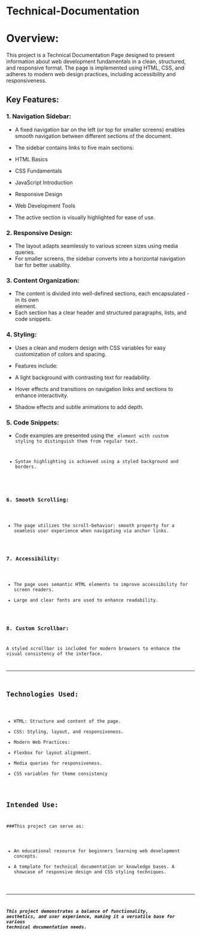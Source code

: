 # Technical-Documentation

# Overview:

This project is a Technical Documentation Page designed to present information about web development fundamentals in a clean, structured, and responsive format. The page is implemented using HTML, CSS, and adheres to modern web design practices, including accessibility and responsiveness.

## Key Features:

### 1. Navigation Sidebar:

- A fixed navigation bar on the left (or top for smaller screens) enables smooth navigation between different sections of the document.

- The sidebar contains links to five main sections:

- HTML Basics
- CSS Fundamentals
- JavaScript Introduction
- Responsive Design
- Web Development Tools

- The active section is visually highlighted for ease of use.

### 2. Responsive Design:

- The layout adapts seamlessly to various screen sizes using media queries.
- For smaller screens, the sidebar converts into a horizontal navigation bar for better usability.

### 3. Content Organization:

- The content is divided into well-defined sections, each encapsulated - in its own <section> element.
- Each section has a clear header and structured paragraphs, lists, and code snippets.

### 4. Styling:

- Uses a clean and modern design with CSS variables for easy customization of colors and spacing.

- Features include:

- A light background with contrasting text for readability.
- Hover effects and transitions on navigation links and sections to enhance interactivity.
- Shadow effects and subtle animations to add depth.

### 5. Code Snippets:

- Code examples are presented using the <code> element with custom styling to distinguish them from regular text.

- Syntax highlighting is achieved using a styled background and borders.

### 6. Smooth Scrolling:

- The page utilizes the scroll-behavior: smooth property for a seamless user experience when navigating via anchor links.

### 7. Accessibility:

- The page uses semantic HTML elements to improve accessibility for screen readers.
- Large and clear fonts are used to enhance readability.

### 8. Custom Scrollbar:

A styled scrollbar is included for modern browsers to enhance the visual consistency of the interface.

------------

## Technologies Used:

- HTML: Structure and content of the page.
- CSS: Styling, layout, and responsiveness.
- Modern Web Practices:
- Flexbox for layout alignment.
- Media queries for responsiveness.
- CSS variables for theme consistency

## Intended Use:
###This project can serve as:

- An educational resource for beginners learning web development concepts.
- A template for technical documentation or knowledge bases. A showcase of responsive design and CSS styling techniques.

--------------

***This project demonstrates a balance of functionality, aesthetics, and user experience, making it a versatile base for various technical documentation needs.***
